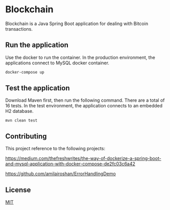 # Blockchain

Blockchain is a Java Spring Boot application for dealing with Bitcoin transactions.

## Run the application

Use the docker to run the container. In the production environment, the applications connect to MySQL docker container. 


```bash
docker-compose up
```

## Test the application

Download Maven first, then run the following command. 
There are a total of 16 tests.
In the test environment, the application connects to an embedded H2 database.
```
mvn clean test
```

## Contributing

This project reference to the following projects:

https://medium.com/thefreshwrites/the-way-of-dockerize-a-spring-boot-and-mysql-application-with-docker-compose-de2fc03c6a42

https://github.com/amilairoshan/ErrorHandlingDemo

## License

[MIT](https://choosealicense.com/licenses/mit/)